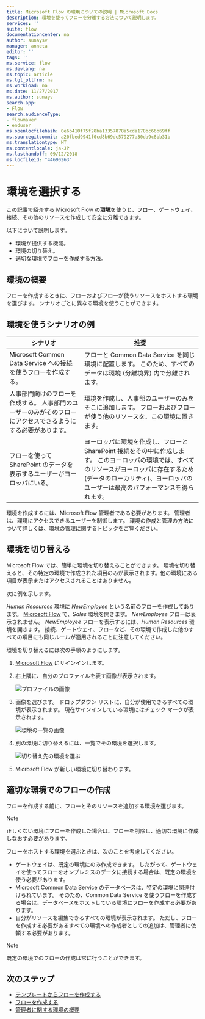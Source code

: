 ```yaml
---
title: Microsoft Flow の環境についての説明 | Microsoft Docs
description: 環境を使ってフローを分離する方法について説明します。
services: ''
suite: flow
documentationcenter: na
author: sunaysv
manager: anneta
editor: ''
tags: ''
ms.service: flow
ms.devlang: na
ms.topic: article
ms.tgt_pltfrm: na
ms.workload: na
ms.date: 11/27/2017
ms.author: sunayv
search.app:
- Flow
search.audienceType:
- flowmaker
- enduser
ms.openlocfilehash: 0e6b410f75f28ba13357878a5cda178bc66b69ff
ms.sourcegitcommit: a20fbed9941f0cd8b69dc579277a30da9c8bb31b
ms.translationtype: HT
ms.contentlocale: ja-JP
ms.lasthandoff: 09/12/2018
ms.locfileid: "44690263"
---
```

# <a name="choosing-an-environment"></a>環境を選択する

この記事で紹介する Microsoft Flow の**環境**を使うと、フロー、ゲートウェイ、接続、その他のリソースを作成して安全に分離できます。

以下について説明します。

* 環境が提供する機能。
* 環境の切り替え。
* 適切な環境でフローを作成する方法。

## <a name="environments-overview"></a>環境の概要

フローを作成するときに、フローおよびフローが使うリソースをホストする環境を選びます。 シナリオごとに異なる環境を使うことができます。

## <a name="here-are-a-few-scenarios-for-using-environments"></a>環境を使うシナリオの例

シナリオ|推奨
-----|-----
Microsoft Common Data Service への接続を使うフローを作成する。|フローと Common Data Service を同じ環境に配置します。 このため、すべてのデータは環境 (分離境界) 内で分離されます。
人事部門向けのフローを作成する。 人事部門のユーザーのみがそのフローにアクセスできるようにする必要があります。|環境を作成し、人事部のユーザーのみをそこに追加します。 フローおよびフローが使う他のリソースを、この環境に置きます。
フローを使って SharePoint のデータを表示するユーザーがヨーロッパにいる。|ヨーロッパに環境を作成し、フローと SharePoint 接続をその中に作成します。 このヨーロッパの環境では、すべてのリソースがヨーロッパに存在するため (データのローカリティ)、ヨーロッパのユーザーは最高のパフォーマンスを得られます。

環境を作成するには、Microsoft Flow 管理者である必要があります。 管理者は、環境にアクセスできるユーザーを制御します。 環境の作成と管理の方法について詳しくは、[環境の管理](environments-overview-admin.md)に関するトピックをご覧ください。

## <a name="switching-environments"></a>環境を切り替える

Microsoft Flow では、簡単に環境を切り替えることができます。 環境を切り替えると、その特定の環境で作成された項目のみが表示されます。他の環境にある項目が表示またはアクセスされることはありません。

次に例を示します。

*Human Resources* 環境に *NewEmployee* という名前のフローを作成してあります。 [Microsoft Flow](https://flow.microsoft.com) で、*Sales* 環境を開きます。 *NewEmployee* フローは表示されません。 *NewEmployee* フローを表示するには、*Human Resources* 環境を開きます。 接続、ゲートウェイ、フローなど、その環境で作成した他のすべての項目にも同じルールが適用されることに注意してください。

環境を切り替えるには次の手順のようにします。

1. [Microsoft Flow](https://flow.microsoft.com) にサインインします。
1. 右上隅に、自分のプロファイルを表す画像が表示されます。

   ![プロファイルの画像](./media/environments-overview-maker/default-environment.png)

1. 画像を選びます。 ドロップダウン リストに、自分が使用できるすべての環境が表示されます。 現在サインインしている環境にはチェック マークが表示されます。

   ![環境の一覧の画像](./media/environments-overview-maker/all-environments.png)
1. 別の環境に切り替えるには、一覧でその環境を選択します。

   ![切り替え先の環境を選ぶ](./media/environments-overview-maker/select-europe.png)
1. Microsoft Flow が新しい環境に切り替わります。

## <a name="create-flows-in-the-right-environment"></a>適切な環境でのフローの作成

フローを作成する前に、フローとそのリソースを追加する環境を選びます。

> [!NOTE]
> 正しくない環境にフローを作成した場合は、フローを削除し、適切な環境に作成しなおす必要があります。

フローをホストする環境を選ぶときは、次のことを考慮してください。

* ゲートウェイは、既定の環境にのみ作成できます。 したがって、ゲートウェイを使ってフローをオンプレミスのデータに接続する場合は、既定の環境を使う必要があります。
* Microsoft Common Data Service のデータベースは、特定の環境に関連付けられています。 そのため、Common Data Service を使うフローを作成する場合は、データベースをホストしている環境にフローを作成する必要があります。
* 自分がリソースを編集できるすべての環境が表示されます。 ただし、フローを作成する必要があるすべての環境への作成者としての追加は、管理者に依頼する必要があります。

> [!NOTE]
> 既定の環境でのフローの作成は常に行うことができます。

## <a name="next-steps"></a>次のステップ

* [テンプレートからフローを作成する](get-started-logic-template.md)
* [フローを作成する](get-started-logic-flow.md)
* [管理者に関する環境の概要](environments-overview-admin.md)
